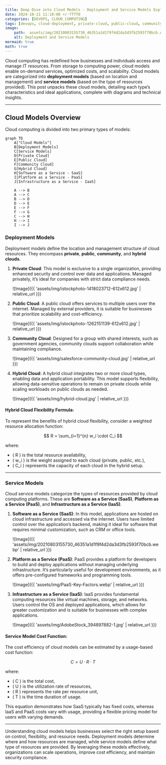 ```yaml
---
title: Deep Dive into Cloud Models - Deployment and Service Models Explained
date: 2024-10-21 11:10:00 +/-TTTT0
categories: [DEVOPS, CLOUD_COMPUTING]
tags: [devops, cloud-deployment, private-cloud, public-cloud, community-cloud, hybrid-cloud, saas, paas, iaas, cloud-service-models, cloud-computing, resource-allocation, cloud-cost-efficiency, cloud-scalability, infrastructure-management, cloud-compliance]
image:
    path:  assets/img/20210803155730_46351a1d1f9f4d2da3d3fb2593f70bcb.webp
    alt: Deployment and Service Models 
mermaid: true
math: true
---
```


Cloud computing has redefined how businesses and individuals access and manage IT resources. From storage to computing power, cloud models enable on-demand services, optimized costs, and scalability. Cloud models are categorized into **deployment models** (based on location and management) and **service models** (based on the type of resources provided). This post unpacks these cloud models, detailing each type’s characteristics and ideal applications, complete with diagrams and technical insights.

---

## Cloud Models Overview

Cloud computing is divided into two primary types of models:

```mermaid
graph TD
    A["Cloud Models"]
    B[Deployment Models]
    C[Service Models]
    D[Private Cloud]
    E[Public Cloud]
    F[Community Cloud]
    G[Hybrid Cloud]
    H[Software as a Service - SaaS]
    I[Platform as a Service - PaaS]
    J[Infrastructure as a Service - IaaS]
    
    A --> B
    A --> C
    B --> D
    D --> E
    E --> F
    F --> G
    C --> H
    H --> I
    I --> J
```

### Deployment Models

Deployment models define the location and management structure of cloud resources. They encompass **private**, **public**, **community**, and **hybrid clouds**.

1. **Private Cloud**: This model is exclusive to a single organization, providing enhanced security and control over data and applications. Managed privately, it’s ideal for companies with strict data compliance needs.

   ![Image]({{ 'assets/img/istockphoto-1418023712-612x612.jpg' | relative_url }})

2. **Public Cloud**: A public cloud offers services to multiple users over the internet. Managed by external providers, it is suitable for businesses that prioritize scalability and cost-efficiency.

   ![Image]({{ 'assets/img/istockphoto-1262151139-612x612.jpg' | relative_url }})

3. **Community Cloud**: Designed for a group with shared interests, such as government agencies, community clouds support collaboration while maintaining compliance.

   ![Image]({{ 'assets/img/salesforce-community-cloud.jpg' | relative_url }})

4. **Hybrid Cloud**: A hybrid cloud integrates two or more cloud types, enabling data and application portability. This model supports flexibility, allowing data-sensitive operations to remain on private clouds while scaling workloads on public clouds as needed.

   ![Image]({{ 'assets/img/hybrid-cloud.jpg' | relative_url }})

#### Hybrid Cloud Flexibility Formula:

To represent the benefits of hybrid cloud flexibility, consider a weighted resource allocation function:

$$
R = \sum_{i=1}^{n} w_i \cdot C_i
$$

where:
- \( R \) is the total resource availability,
- \( w_i \) is the weight assigned to each cloud (private, public, etc.),
- \( C_i \) represents the capacity of each cloud in the hybrid setup.

---

### Service Models

Cloud service models categorize the types of resources provided by cloud computing platforms. These are **Software as a Service (SaaS)**, **Platform as a Service (PaaS)**, and **Infrastructure as a Service (IaaS)**.

1. **Software as a Service (SaaS)**: In this model, applications are hosted on cloud infrastructure and accessed via the internet. Users have limited control over the application’s backend, making it ideal for software that requires minimal customization, such as CRM or office tools.

   ![Image]({{ 'assets/img/20210803155730_46351a1d1f9f4d2da3d3fb2593f70bcb.webp' | relative_url }})

2. **Platform as a Service (PaaS)**: PaaS provides a platform for developers to build and deploy applications without managing underlying infrastructure. It’s particularly useful for development environments, as it offers pre-configured frameworks and programming tools.

   ![Image]({{ 'assets/img/PaaS-Key-Factors.webp' | relative_url }})

3. **Infrastructure as a Service (IaaS)**: IaaS provides fundamental computing resources like virtual machines, storage, and networks. Users control the OS and deployed applications, which allows for greater customization and is suitable for businesses with complex applications.

   ![Image]({{ 'assets/img/AdobeStock_394897882-1.jpg' | relative_url }})

#### Service Model Cost Function:

The cost efficiency of cloud models can be estimated by a usage-based cost function:

$$
C = U \cdot R \cdot T
$$

where:
- \( C \) is the total cost,
- \( U \) is the utilization rate of resources,
- \( R \) represents the rate per resource unit,
- \( T \) is the time duration of usage.

This equation demonstrates how SaaS typically has fixed costs, whereas IaaS and PaaS costs vary with usage, providing a flexible pricing model for users with varying demands.

---
Understanding cloud models helps businesses select the right setup based on control, flexibility, and resource needs. Deployment models determine where and how resources are managed, while service models define what type of resources are provided. By leveraging these models effectively, organizations can scale operations, improve cost efficiency, and maintain security compliance.

